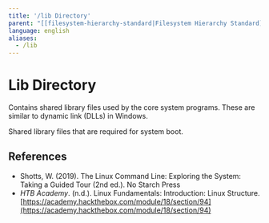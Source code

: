 ```yaml
---
title: '/lib Directory'
parent: "[[filesystem-hierarchy-standard|Filesystem Hierarchy Standard]]"
language: english
aliases:
  - /lib
---
```


# Lib Directory

Contains shared library files used by the core system programs. These are similar to dynamic link (DLLs) in Windows.

Shared library files that are required for system boot.

## References

- Shotts, W. (2019). <span class="reference-title">The Linux Command Line: Exploring the System: Taking a Guided Tour (2nd ed.)</span>. No Starch Press
- _HTB Academy_. (n.d.). <span class="reference-title">Linux Fundamentals: Introduction: Linux Structure</span>. [https://academy.hackthebox.com/module/18/section/94](https://academy.hackthebox.com/module/18/section/94)
